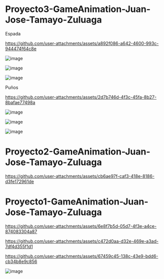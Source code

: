 # Proyecto3-GameAnimation-Juan-Jose-Tamayo-Zuluaga


Espada

https://github.com/user-attachments/assets/a892f086-a642-4600-993c-944474f64c8e

![image](https://github.com/user-attachments/assets/0c4df8dd-c1d7-47cb-bc44-e631f38da3d9)

![image](https://github.com/user-attachments/assets/4c6462fc-5f45-4998-986e-d60a04d49ce1)

![image](https://github.com/user-attachments/assets/2c523b6c-ec5e-4933-92ca-f8e2bccd850a)

Puños

https://github.com/user-attachments/assets/2d7b746d-4f3c-45fa-8b27-8bafae77498a


![image](https://github.com/user-attachments/assets/24b9c97d-5edd-4b20-bf40-f4f956cc9381)

![image](https://github.com/user-attachments/assets/97ed5da9-0e5d-473f-b156-832497db28ed)

![image](https://github.com/user-attachments/assets/2145648e-fccf-41aa-9af7-213a17501302)

# Proyecto2-GameAnimation-Juan-Jose-Tamayo-Zuluaga



https://github.com/user-attachments/assets/cb6ae97f-caf3-418e-8186-d3fe172961de




# Proyecto1-GameAnimation-Juan-Jose-Tamayo-Zuluaga
 


https://github.com/user-attachments/assets/6e8f7b5d-05d7-4f3e-a4ce-874083304a87



https://github.com/user-attachments/assets/c472d0aa-d32e-469e-a3ad-7df4d355f1d1



https://github.com/user-attachments/assets/67459c45-138c-43e9-bdd6-cb34b8e9c856

![image](https://github.com/user-attachments/assets/a4c212db-c431-4590-af5d-254c16a40192)
